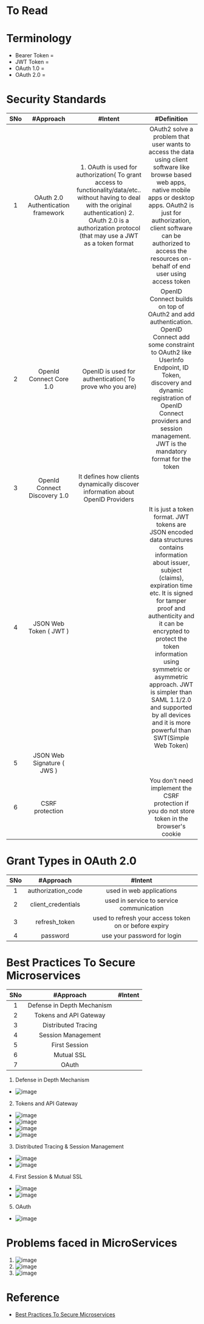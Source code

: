 # To Read

# Terminology
* Bearer Token = 
* JWT Token = 
* OAuth 1.0 = 
* OAuth 2.0 = 


# Security Standards
|SNo| #Approach  | #Intent | #Definition |
| :---: | :---: | :---: |:---: |
|1 | OAuth 2.0 Authentication framework |1. OAuth is used for authorization( To grant access to functionality/data/etc.. without having to deal with the original authentication) 2. OAuth 2.0 is a authorization protocol (that may use a JWT as a token format | OAuth2 solve a problem that user wants to access the data using client software like browse based web apps, native mobile apps or desktop apps. OAuth2 is just for authorization, client software can be authorized to access the resources on-behalf of end user using access token |
| 2| OpenId Connect Core 1.0 | OpenID is used for authentication( To prove who you are) | OpenID Connect builds on top of OAuth2 and add authentication. OpenID Connect add some constraint to OAuth2 like UserInfo Endpoint, ID Token, discovery and dynamic registration of OpenID Connect providers and session management. JWT is the mandatory format for the token|
|3 | OpenId Connect Discovery 1.0 | It defines how clients dynamically discover information about OpenID Providers | |
|4 | JSON Web Token ( JWT ) |  | It is just a token format. JWT tokens are JSON encoded data structures contains information about issuer, subject (claims), expiration time etc. It is signed for tamper proof and authenticity and it can be encrypted to protect the token information using symmetric or asymmetric approach. JWT is simpler than SAML 1.1/2.0 and supported by all devices and it is more powerful than SWT(Simple Web Token)|
|5 | JSON Web Signature ( JWS ) |  | |
|6 | CSRF protection |  |You don't need implement the CSRF protection if you do not store token in the browser's cookie|

# Grant Types in OAuth 2.0
|SNo| #Approach  | #Intent |
| :---: | :---: | :---: |
|1 | authorization_code | used in web applications |
| 2| client_credentials | used in service to service communication |
|3 | refresh_token | used to refresh your access token on or before expiry |
|4 | password | use your password for login |

# Best Practices To Secure Microservices
|SNo| #Approach  | #Intent |
| :---: | :---: | :---: |
|1 | Defense in Depth Mechanism |  |
| 2| Tokens and API Gateway |  |
|3 | Distributed Tracing |  |
| 4| Session Management | |
| 5| First Session | |
| 6| Mutual SSL | |
|7 | OAuth | |
1. Defense in Depth Mechanism
* ![image](https://user-images.githubusercontent.com/7721150/169539060-32477129-a9f8-45b5-a85c-c53458dcd955.png)
2. Tokens and API Gateway
* ![image](https://user-images.githubusercontent.com/7721150/169539533-b0a7f7ec-4c49-418e-be3d-1cb7459ada37.png)
* ![image](https://user-images.githubusercontent.com/7721150/169544117-47e3ee4d-b991-47ae-a592-f6c4804de872.png)
* ![image](https://user-images.githubusercontent.com/7721150/169544509-85bbd236-ef9c-47e2-b758-7146fb7a53fc.png)
* ![image](https://user-images.githubusercontent.com/7721150/169544724-ed9cf25a-755c-46fa-9d0a-c56d9be72398.png)
3. Distributed Tracing & Session Management
* ![image](https://user-images.githubusercontent.com/7721150/169540471-a88b6a61-58b5-40bc-bfe1-f3ad5eb2a2ae.png)
* ![image](https://user-images.githubusercontent.com/7721150/169541054-f8801eb7-9beb-4c31-a5ec-79b9af176b8a.png)
4. First Session & Mutual SSL
* ![image](https://user-images.githubusercontent.com/7721150/169541822-d6e79243-3cbf-4979-8680-e747863546cc.png)
* ![image](https://user-images.githubusercontent.com/7721150/169542792-ec6bc4d2-2662-4486-a840-7bb29ddec965.png)
5. OAuth
* ![image](https://user-images.githubusercontent.com/7721150/169543032-9281ab73-a7a6-4911-9888-1035b9af3c4d.png)

# Problems faced in MicroServices
1. ![image](https://user-images.githubusercontent.com/7721150/169547913-6a5d3b28-d5e6-4160-abbe-d1905a012b43.png)
2. ![image](https://user-images.githubusercontent.com/7721150/169548038-9860cdff-f02f-4aa8-92df-3ebad48c2887.png)
3. ![image](https://user-images.githubusercontent.com/7721150/169548386-e8c32d62-2286-4bd9-b85e-3ecb9c3564ed.png)

# Reference
* [Best Practices To Secure Microservices](https://www.youtube.com/watch?v=wpA0N7kHaDo)
